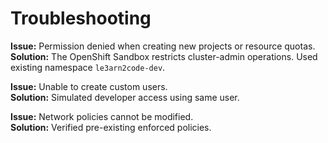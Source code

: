 # Troubleshooting

**Issue:** Permission denied when creating new projects or resource quotas.  
**Solution:** The OpenShift Sandbox restricts cluster-admin operations. Used existing namespace `le3arn2code-dev`.

**Issue:** Unable to create custom users.  
**Solution:** Simulated developer access using same user.

**Issue:** Network policies cannot be modified.  
**Solution:** Verified pre-existing enforced policies.
